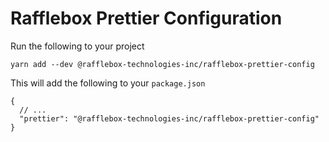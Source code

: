 # Rafflebox Prettier Configuration

Run the following to your project

`yarn add --dev @rafflebox-technologies-inc/rafflebox-prettier-config`

This will add the following to your `package.json`

```
{
  // ...
  "prettier": "@rafflebox-technologies-inc/rafflebox-prettier-config"
}
```
